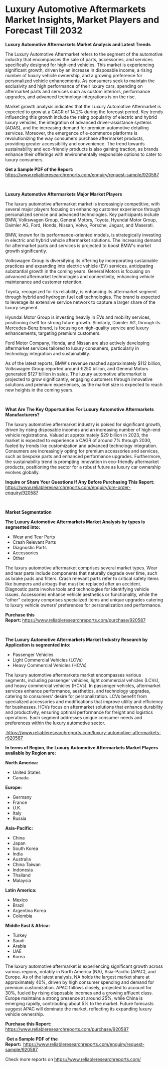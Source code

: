 <p><h1>Luxury Automotive Aftermarkets Market Insights, Market Players and Forecast Till 2032</h1></p><p><strong>Luxury Automotive Aftermarkets Market Analysis and Latest Trends</strong></p>
<p><p>The Luxury Automotive Aftermarket refers to the segment of the automotive industry that encompasses the sale of parts, accessories, and services specifically designed for high-end vehicles. This market is experiencing significant growth, driven by an increase in disposable income, a rising number of luxury vehicle ownership, and a growing preference for personalized vehicle enhancements. As consumers seek to maintain the exclusivity and high performance of their luxury cars, spending on aftermarket parts and services such as custom interiors, performance upgrades, and advanced technology integrations is on the rise.</p><p>Market growth analysis indicates that the Luxury Automotive Aftermarket is expected to grow at a CAGR of 14.2% during the forecast period. Key trends influencing this growth include the rising popularity of electric and hybrid luxury vehicles, the integration of advanced driver-assistance systems (ADAS), and the increasing demand for premium automotive detailing services. Moreover, the emergence of e-commerce platforms is revolutionizing the way consumers purchase aftermarket products, providing greater accessibility and convenience. The trend towards sustainability and eco-friendly products is also gaining traction, as brands enhance their offerings with environmentally responsible options to cater to luxury consumers.</p></p>
<p><strong>Get a Sample PDF of the Report:&nbsp;</strong> <a href="https://www.reliableresearchreports.com/enquiry/request-sample/920587?utm_campaign=3213&utm_medium=2&utm_source=Github&utm_content=ia&utm_term=07032025&utm_id=luxury-automotive-aftermarkets">https://www.reliableresearchreports.com/enquiry/request-sample/920587</a></p>
<p>&nbsp;</p>
<p><strong>Luxury Automotive Aftermarkets Major Market Players</strong></p>
<p><p>The luxury automotive aftermarket market is increasingly competitive, with several major players focusing on enhancing customer experience through personalized service and advanced technologies. Key participants include BMW, Volkswagen Group, General Motors, Toyota, Hyundai Motor Group, Daimler AG, Ford, Honda, Nissan, Volvo, Porsche, Jaguar, and Maserati.</p><p>BMW, known for its performance-oriented models, is strategically investing in electric and hybrid vehicle aftermarket solutions. The increasing demand for aftermarket parts and services is projected to boost BMW's market growth significantly. </p><p>Volkswagen Group is diversifying its offering by incorporating sustainable practices and expanding into electric vehicle (EV) services, anticipating substantial growth in the coming years. General Motors is focusing on advanced aftermarket technologies and connectivity, enhancing vehicle maintenance and customer retention.</p><p>Toyota, recognized for its reliability, is enhancing its aftermarket segment through hybrid and hydrogen fuel cell technologies. The brand is expected to leverage its extensive service network to capture a larger share of the luxury segment.</p><p>Hyundai Motor Group is investing heavily in EVs and mobility services, positioning itself for strong future growth. Similarly, Daimler AG, through its Mercedes-Benz brand, is focusing on high-quality service and luxury enhancements, targeting premium customers.</p><p>Ford Motor Company, Honda, and Nissan are also actively developing aftermarket services tailored to luxury consumers, particularly in technology integration and sustainability.</p><p>As of the latest reports, BMW's revenue reached approximately $112 billion, Volkswagen Group reported around €250 billion, and General Motors generated $127 billion in sales. The luxury automotive aftermarket is projected to grow significantly, engaging customers through innovative solutions and premium experiences, as the market size is expected to reach new heights in the coming years.</p></p>
<p>&nbsp;</p>
<p><strong>What Are The Key Opportunities For Luxury Automotive Aftermarkets Manufacturers?</strong></p>
<p><p>The luxury automotive aftermarket industry is poised for significant growth, driven by rising disposable incomes and an increasing number of high-end vehicle registrations. Valued at approximately $29 billion in 2023, the market is expected to experience a CAGR of around 7% through 2030, fueled by trends like customization and advanced technology integration. Consumers are increasingly opting for premium accessories and services, such as bespoke parts and enhanced performance upgrades. Furthermore, the sustainability trend is prompting innovation in eco-friendly aftermarket products, positioning the sector for a robust future as luxury car ownership evolves globally.</p></p>
<p><strong>Inquire or Share Your Questions If Any Before Purchasing This Report:</strong> <a href="https://www.reliableresearchreports.com/enquiry/pre-order-enquiry/920587?utm_campaign=3213&utm_medium=2&utm_source=Github&utm_content=ia&utm_term=07032025&utm_id=luxury-automotive-aftermarkets">https://www.reliableresearchreports.com/enquiry/pre-order-enquiry/920587</a></p>
<p>&nbsp;</p>
<p><strong>Market Segmentation</strong></p>
<p><strong>The Luxury Automotive Aftermarkets Market Analysis by types is segmented into:</strong></p>
<p><ul><li>Wear and Tear Parts</li><li>Crash Relevant Parts</li><li>Diagnostic Parts</li><li>Accessories</li><li>Other</li></ul></p>
<p><p>The luxury automotive aftermarket comprises several market types. Wear and tear parts include components that naturally degrade over time, such as brake pads and filters. Crash relevant parts refer to critical safety items like bumpers and airbags that must be replaced after an accident. Diagnostic parts involve tools and technologies for identifying vehicle issues. Accessories enhance vehicle aesthetics or functionality, while the "other" category comprises specialized items and unique upgrades catering to luxury vehicle owners’ preferences for personalization and performance.</p></p>
<p><strong>Purchase this Report:&nbsp;</strong><a href="https://www.reliableresearchreports.com/purchase/920587?utm_campaign=3213&utm_medium=2&utm_source=Github&utm_content=ia&utm_term=07032025&utm_id=luxury-automotive-aftermarkets">https://www.reliableresearchreports.com/purchase/920587</a></p>
<p>&nbsp;</p>
<p><strong>The Luxury Automotive Aftermarkets Market Industry Research by Application is segmented into:</strong></p>
<p><ul><li>Passenger Vehicles</li><li>Light Commercial Vehicles (LCVs)</li><li>Heavy Commercial Vehicles (HCVs)</li></ul></p>
<p><p>The luxury automotive aftermarkets market encompasses various segments, including passenger vehicles, light commercial vehicles (LCVs), and heavy commercial vehicles (HCVs). In passenger vehicles, aftermarket services enhance performance, aesthetics, and technology upgrades, catering to consumers' desire for personalization. LCVs benefit from specialized accessories and modifications that improve utility and efficiency for businesses. HCVs focus on aftermarket solutions that enhance durability and productivity, ensuring optimal performance for freight and logistics operations. Each segment addresses unique consumer needs and preferences within the luxury automotive sector.</p></p>
<p><a href="https://www.reliableresearchreports.com/luxury-automotive-aftermarkets-r920587?utm_campaign=3213&utm_medium=2&utm_source=Github&utm_content=ia&utm_term=07032025&utm_id=luxury-automotive-aftermarkets">&nbsp;https://www.reliableresearchreports.com/luxury-automotive-aftermarkets-r920587</a></p>
<p><strong>In terms of Region, the Luxury Automotive Aftermarkets Market Players available by Region are:</strong></p>
<p>
    <p> <strong> North America: </strong>
        <ul>
            <li>United States</li>
            <li>Canada</li>
        </ul>
        </p> 
    <p> <strong> Europe: </strong>
        <ul>
            <li>Germany</li>
            <li>France</li>
            <li>U.K.</li>
            <li>Italy</li>
            <li>Russia</li>
        </ul>
        </p> 
    <p> <strong> Asia-Pacific: </strong>
        <ul>
            <li>China</li>
            <li>Japan</li>
            <li>South Korea</li>
            <li>India</li>
            <li>Australia</li>
            <li>China Taiwan</li>
            <li>Indonesia</li>
            <li>Thailand</li>
            <li>Malaysia</li>
        </ul>
        </p> 
    <p> <strong> Latin America: </strong>
        <ul>
            <li>Mexico</li>
            <li>Brazil</li>
            <li>Argentina Korea</li>
            <li>Colombia</li>
        </ul>
        </p> 
    <p> <strong> Middle East & Africa: </strong>
        <ul>
            <li>Turkey</li>
            <li>Saudi</li>
            <li>Arabia</li>
            <li>UAE</li>
            <li>Korea</li>
        </ul>
    </p>
    </p>
<p><p>The luxury automotive aftermarket is experiencing significant growth across various regions, notably in North America (NA), Asia-Pacific (APAC), and Europe. As of the latest analysis, NA holds the largest market share at approximately 40%, driven by high consumer spending and demand for premium customization. APAC follows closely, projected to account for 30%, fueled by rising disposable incomes and a growing affluent class. Europe maintains a strong presence at around 25%, while China is emerging rapidly, contributing about 5% to the market. Future forecasts suggest APAC will dominate the market, reflecting its expanding luxury vehicle ownership.</p></p>
<p><strong>Purchase this Report: </strong><a href="https://www.reliableresearchreports.com/purchase/920587?utm_campaign=3213&utm_medium=2&utm_source=Github&utm_content=ia&utm_term=07032025&utm_id=luxury-automotive-aftermarkets">https://www.reliableresearchreports.com/purchase/920587</a></p>
<p>&nbsp;<strong>Get a Sample PDF of the Report:&nbsp;&nbsp;</strong><a href="https://www.reliableresearchreports.com/enquiry/request-sample/920587?utm_campaign=3213&utm_medium=2&utm_source=Github&utm_content=ia&utm_term=07032025&utm_id=luxury-automotive-aftermarkets">https://www.reliableresearchreports.com/enquiry/request-sample/920587</a></p>
<p><strong></strong></p>
<p>Check more reports on <a href="https://www.reliableresearchreports.com/?utm_campaign=3213&utm_medium=2&utm_source=Github&utm_content=ia&utm_term=07032025&utm_id=luxury-automotive-aftermarkets">https://www.reliableresearchreports.com/</a></p>